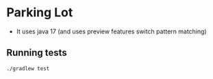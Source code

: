 # Parking Lot

* It uses java 17 (and uses preview features switch pattern matching)

## Running tests

```shell
./gradlew test
```